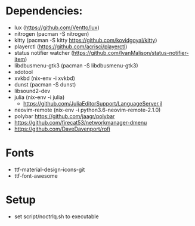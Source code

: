 # Dependencies:
* lux (https://github.com/Ventto/lux)
* nitrogen (pacman -S nitrogen)
* kitty (pacman -S kitty https://github.com/kovidgoyal/kitty) 
* playerctl (https://github.com/acrisci/playerctl)
* status notifier watcher (https://github.com/IvanMalison/status-notifier-item)
* libdbusmenu-gtk3 (pacman -S libdbusmenu-gtk3)
* xdotool 
* xvkbd (nix-env -i xvkbd)
* dunst (pacman -S dunst)
* libsound2-dev
* julia (nix-env -i julia)
  * https://github.com/JuliaEditorSupport/LanguageServer.jl
* neovim-remote (nix-env -i python3.6-neovim-remote-2.1.0)
* polybar https://github.com/jaagr/polybar
* https://github.com/firecat53/networkmanager-dmenu
* https://github.com/DaveDavenport/rofi

# Fonts
* ttf-material-design-icons-git
* ttf-font-awesome

# Setup
* set script/noctrlq.sh to executable
